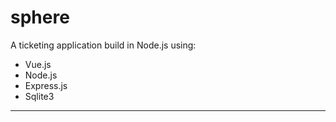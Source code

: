 # sphere


A ticketing application build in Node.js using:

* Vue.js
* Node.js
* Express.js
* Sqlite3

***
